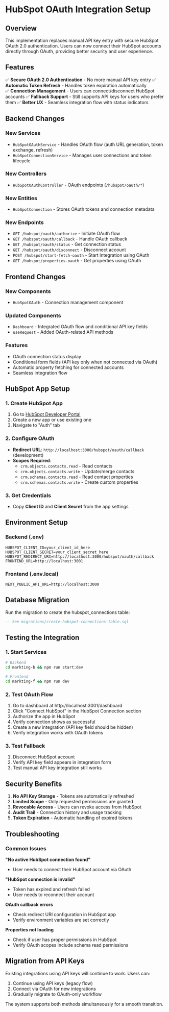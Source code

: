 # HubSpot OAuth Integration Setup

## Overview

This implementation replaces manual API key entry with secure HubSpot OAuth 2.0 authentication. Users can now connect their HubSpot accounts directly through OAuth, providing better security and user experience.

## Features

✅ **Secure OAuth 2.0 Authentication** - No more manual API key entry
✅ **Automatic Token Refresh** - Handles token expiration automatically  
✅ **Connection Management** - Users can connect/disconnect HubSpot accounts
✅ **Fallback Support** - Still supports API keys for users who prefer them
✅ **Better UX** - Seamless integration flow with status indicators

## Backend Changes

### New Services
- `HubSpotOAuthService` - Handles OAuth flow (auth URL generation, token exchange, refresh)
- `HubSpotConnectionService` - Manages user connections and token lifecycle

### New Controllers
- `HubSpotOAuthController` - OAuth endpoints (`/hubspot/oauth/*`)

### New Entities
- `HubSpotConnection` - Stores OAuth tokens and connection metadata

### New Endpoints
- `GET /hubspot/oauth/authorize` - Initiate OAuth flow
- `GET /hubspot/oauth/callback` - Handle OAuth callback
- `GET /hubspot/oauth/status` - Get connection status
- `GET /hubspot/oauth/disconnect` - Disconnect account
- `POST /hubspot/start-fetch-oauth` - Start integration using OAuth
- `GET /hubspot/properties-oauth` - Get properties using OAuth

## Frontend Changes

### New Components
- `HubSpotOAuth` - Connection management component

### Updated Components  
- `Dashboard` - Integrated OAuth flow and conditional API key fields
- `useRequest` - Added OAuth-related API methods

### Features
- OAuth connection status display
- Conditional form fields (API key only when not connected via OAuth)
- Automatic property fetching for connected accounts
- Seamless integration flow

## HubSpot App Setup

### 1. Create HubSpot App
1. Go to [HubSpot Developer Portal](https://developers.hubspot.com/)
2. Create a new app or use existing one
3. Navigate to "Auth" tab

### 2. Configure OAuth
- **Redirect URL**: `http://localhost:3000/hubspot/oauth/callback` (development)
- **Scopes Required**:
  - `crm.objects.contacts.read` - Read contacts
  - `crm.objects.contacts.write` - Update/merge contacts  
  - `crm.schemas.contacts.read` - Read contact properties
  - `crm.schemas.contacts.write` - Create custom properties

### 3. Get Credentials
- Copy **Client ID** and **Client Secret** from the app settings

## Environment Setup

### Backend (.env)
```env
HUBSPOT_CLIENT_ID=your_client_id_here
HUBSPOT_CLIENT_SECRET=your_client_secret_here  
HUBSPOT_REDIRECT_URI=http://localhost:3000/hubspot/oauth/callback
FRONTEND_URL=http://localhost:3001
```

### Frontend (.env.local)
```env
NEXT_PUBLIC_API_URL=http://localhost:3000
```

## Database Migration

Run the migration to create the hubspot_connections table:

```sql
-- See migrations/create-hubspot-connections-table.sql
```

## Testing the Integration

### 1. Start Services
```bash
# Backend
cd markting-b && npm run start:dev

# Frontend  
cd markting-f && npm run dev
```

### 2. Test OAuth Flow
1. Go to dashboard at http://localhost:3001/dashboard
2. Click "Connect HubSpot" in the HubSpot Connection section
3. Authorize the app in HubSpot
4. Verify connection shows as successful
5. Create a new integration (API key field should be hidden)
6. Verify integration works with OAuth tokens

### 3. Test Fallback
1. Disconnect HubSpot account
2. Verify API key field appears in integration form
3. Test manual API key integration still works

## Security Benefits

1. **No API Key Storage** - Tokens are automatically refreshed
2. **Limited Scope** - Only requested permissions are granted
3. **Revocable Access** - Users can revoke access from HubSpot
4. **Audit Trail** - Connection history and usage tracking
5. **Token Expiration** - Automatic handling of expired tokens

## Troubleshooting

### Common Issues

**"No active HubSpot connection found"**
- User needs to connect their HubSpot account via OAuth

**"HubSpot connection is invalid"**
- Token has expired and refresh failed
- User needs to reconnect their account

**OAuth callback errors**
- Check redirect URI configuration in HubSpot app
- Verify environment variables are set correctly

**Properties not loading**
- Check if user has proper permissions in HubSpot
- Verify OAuth scopes include schema read permissions

## Migration from API Keys

Existing integrations using API keys will continue to work. Users can:

1. Continue using API keys (legacy flow)
2. Connect via OAuth for new integrations
3. Gradually migrate to OAuth-only workflow

The system supports both methods simultaneously for a smooth transition.
